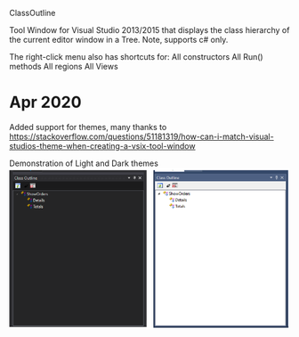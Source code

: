 ClassOutline

Tool Window for Visual Studio 2013/2015 that displays the class hierarchy of the current editor window in a Tree.
Note, supports c# only.

The right-click menu also has shortcuts for:
All constructors
All Run() methods
All regions
All Views


# Apr 2020
Added support for themes, many thanks to https://stackoverflow.com/questions/51181319/how-can-i-match-visual-studios-theme-when-creating-a-vsix-tool-window

Demonstration of Light and Dark themes
![Theme support](readme_images/themed_support.png)

